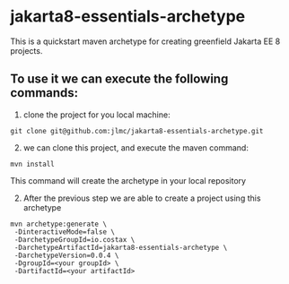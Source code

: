 # jakarta8-essentials-archetype

This is a quickstart maven archetype for creating greenfield Jakarta EE 8 projects.

## To use it we can execute the following commands:

1. clone the project for you local machine:

```
git clone git@github.com:jlmc/jakarta8-essentials-archetype.git
```


2. we can clone this project, and execute the maven command:

```
mvn install
```

This command will create the archetype in your local repository


2. After the previous step we are able to create a project using this archetype 

```
mvn archetype:generate \
 -DinteractiveMode=false \
 -DarchetypeGroupId=io.costax \
 -DarchetypeArtifactId=jakarta8-essentials-archetype \
 -DarchetypeVersion=0.0.4 \
 -DgroupId=<your groupId> \
 -DartifactId=<your artifactId>
```
